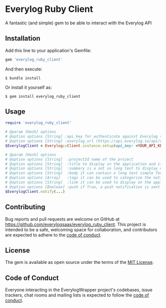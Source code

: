 # Everylog Ruby Client

A fantastic (and simple) gem to be able to interact with the Everylog API

## Installation

Add this line to your application's Gemfile:

```ruby
gem 'everylog_ruby_client'
```

And then execute:

    $ bundle install

Or install it yourself as:

    $ gem install everylog_ruby_client

## Usage
```ruby
require 'everylog_ruby_client'

# @param [Hash] options
# @option options [String] :api_key for authenticate against Everylog server
# @option options [String] :everylog_url (https://api.everylog.io/api/v1/log-entries) to reach Everlog server
$EverylogClient = Everylog::Client.instance.setup(api_key: <YOUR_API_KEY>)

# @param [Hash] options
# @option options [String]  :projectId name of the project
# @option options [String]  :title to display in the application and if enabled in the notification
# @option options [String]  :summary is a not so long text to display on the application and if enabled in the notification
# @option options [String]  :body it can contain a long text simple formatted, no html to display in the application
# @option options [Array]   :tags it can be used to categorize the notification, must be strings
# @option options [String]  :link it can be used to display on the application and if enabled in the notification
# @option options [Boolean] :push if True, a push notification is sent to application
$EverylogClient.notify(...)
```
## Contributing

Bug reports and pull requests are welcome on GitHub at https://github.com/everylogsaas/everylog_ruby_client. This project is intended to be a safe, welcoming space for collaboration, and contributors are expected to adhere to the [code of conduct](https://github.com/everylogsaas/everylog_ruby_client/blob/master/CODE_OF_CONDUCT.md).

## License

The gem is available as open source under the terms of the [MIT License](https://opensource.org/licenses/MIT).

## Code of Conduct

Everyone interacting in the EverylogWrapper project's codebases, issue trackers, chat rooms and mailing lists is expected to follow the [code of conduct](https://github.com/everylogsaas/everylog_ruby_client/blob/master/CODE_OF_CONDUCT.md).
